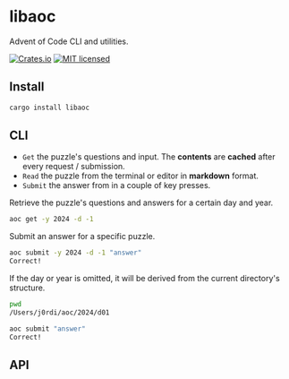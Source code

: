# libaoc

Advent of Code CLI and utilities.

[![Crates.io][crates-badge]][crates-url]
[![MIT licensed][mit-badge]][mit-url]

[crates-badge]: https://img.shields.io/crates/v/libaoc.svg
[crates-url]: https://crates.io/crates/libaoc
[mit-badge]: https://img.shields.io/badge/license-MIT-blue.svg
[mit-url]: https://github.com/jocades/libaoc/blob/main/LICENSE

## Install

```sh
cargo install libaoc
```

## CLI

- `Get` the puzzle's questions and input. The **contents** are **cached** after every request / submission.
- `Read` the puzzle from the terminal or editor in **markdown** format.
- `Submit` the answer from in a couple of key presses.


Retrieve the puzzle's questions and answers for a certain day and year.


```sh
aoc get -y 2024 -d -1
```

Submit an answer for a specific puzzle.

```sh
aoc submit -y 2024 -d -1 "answer"
Correct!
```

If the day or year is omitted, it will be derived from the current directory's
structure.

```sh
pwd
/Users/j0rdi/aoc/2024/d01

aoc submit "answer"
Correct!
```

## API
